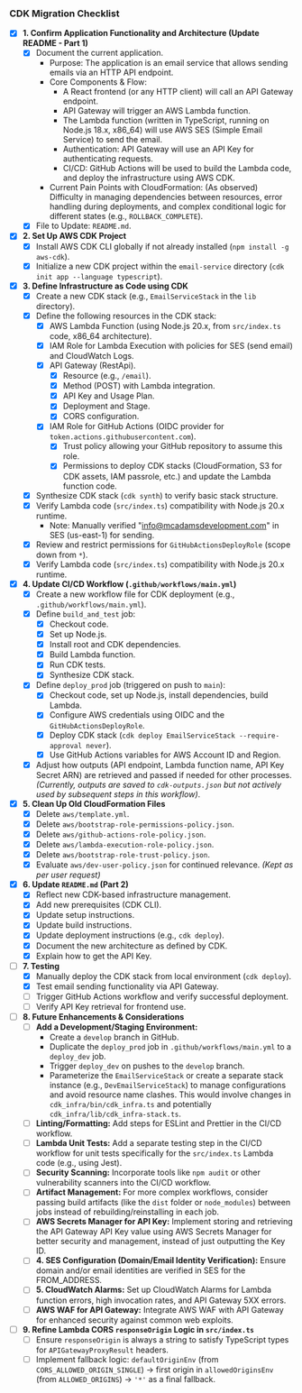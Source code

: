 ### CDK Migration Checklist

- [x] **1. Confirm Application Functionality and Architecture (Update README - Part 1)**
    - [x] Document the current application.
        - Purpose: The application is an email service that allows sending emails via an HTTP API endpoint.
        - Core Components & Flow:
            - A React frontend (or any HTTP client) will call an API Gateway endpoint.
            - API Gateway will trigger an AWS Lambda function.
            - The Lambda function (written in TypeScript, running on Node.js 18.x, x86_64) will use AWS SES (Simple Email Service) to send the email.
            - Authentication: API Gateway will use an API Key for authenticating requests.
            - CI/CD: GitHub Actions will be used to build the Lambda code, and deploy the infrastructure using AWS CDK.
        - Current Pain Points with CloudFormation: (As observed) Difficulty in managing dependencies between resources, error handling during deployments, and complex conditional logic for different states (e.g., `ROLLBACK_COMPLETE`).
    - [x] File to Update: `README.md`.

- [x] **2. Set Up AWS CDK Project**
    - [x] Install AWS CDK CLI globally if not already installed (`npm install -g aws-cdk`).
    - [x] Initialize a new CDK project within the `email-service` directory (`cdk init app --language typescript`).

- [x] **3. Define Infrastructure as Code using CDK**
    - [x] Create a new CDK stack (e.g., `EmailServiceStack` in the `lib` directory).
    - [x] Define the following resources in the CDK stack:
        - [x] AWS Lambda Function (using Node.js 20.x, from `src/index.ts` code, x86_64 architecture).
        - [x] IAM Role for Lambda Execution with policies for SES (send email) and CloudWatch Logs.
        - [x] API Gateway (RestApi).
            - [x] Resource (e.g., `/email`).
            - [x] Method (POST) with Lambda integration.
            - [x] API Key and Usage Plan.
            - [x] Deployment and Stage.
            - [x] CORS configuration.
        - [x] IAM Role for GitHub Actions (OIDC provider for `token.actions.githubusercontent.com`).
            - [x] Trust policy allowing your GitHub repository to assume this role.
            - [x] Permissions to deploy CDK stacks (CloudFormation, S3 for CDK assets, IAM passrole, etc.) and update the Lambda function code.
    - [x] Synthesize CDK stack (`cdk synth`) to verify basic stack structure.
    - [x] Verify Lambda code (`src/index.ts`) compatibility with Node.js 20.x runtime.
        - Note: Manually verified "info@mcadamsdevelopment.com" in SES (us-east-1) for sending.
    - [x] Review and restrict permissions for `GitHubActionsDeployRole` (scope down from `*`).
    - [x] Verify Lambda code (`src/index.ts`) compatibility with Node.js 20.x runtime.

- [x] **4. Update CI/CD Workflow (`.github/workflows/main.yml`)**
    - [x] Create a new workflow file for CDK deployment (e.g., `.github/workflows/main.yml`).
    - [x] Define `build_and_test` job:
        - [x] Checkout code.
        - [x] Set up Node.js.
        - [x] Install root and CDK dependencies.
        - [x] Build Lambda function.
        - [x] Run CDK tests.
        - [x] Synthesize CDK stack.
    - [x] Define `deploy_prod` job (triggered on push to `main`):
        - [x] Checkout code, set up Node.js, install dependencies, build Lambda.
        - [x] Configure AWS credentials using OIDC and the `GitHubActionsDeployRole`.
        - [x] Deploy CDK stack (`cdk deploy EmailServiceStack --require-approval never`).
        - [x] Use GitHub Actions variables for AWS Account ID and Region.
    - [x] Adjust how outputs (API endpoint, Lambda function name, API Key Secret ARN) are retrieved and passed if needed for other processes. *(Currently, outputs are saved to `cdk-outputs.json` but not actively used by subsequent steps in this workflow)*.

- [x] **5. Clean Up Old CloudFormation Files**
    - [x] Delete `aws/template.yml`.
    - [x] Delete `aws/bootstrap-role-permissions-policy.json`.
    - [x] Delete `aws/github-actions-role-policy.json`.
    - [x] Delete `aws/lambda-execution-role-policy.json`.
    - [x] Delete `aws/bootstrap-role-trust-policy.json`.
    - [x] Evaluate `aws/dev-user-policy.json` for continued relevance. *(Kept as per user request)*

- [x] **6. Update `README.md` (Part 2)**
    - [x] Reflect new CDK-based infrastructure management.
    - [x] Add new prerequisites (CDK CLI).
    - [x] Update setup instructions.
    - [x] Update build instructions.
    - [x] Update deployment instructions (e.g., `cdk deploy`).
    - [x] Document the new architecture as defined by CDK.
    - [x] Explain how to get the API Key.

- [ ] **7. Testing**
    - [x] Manually deploy the CDK stack from local environment (`cdk deploy`).
    - [x] Test email sending functionality via API Gateway.
    - [ ] Trigger GitHub Actions workflow and verify successful deployment.
    - [ ] Verify API Key retrieval for frontend use.

- [ ] **8. Future Enhancements & Considerations**
    - [ ] **Add a Development/Staging Environment:**
        - Create a `develop` branch in GitHub.
        - Duplicate the `deploy_prod` job in `.github/workflows/main.yml` to a `deploy_dev` job.
        - Trigger `deploy_dev` on pushes to the `develop` branch.
        - Parameterize the `EmailServiceStack` or create a separate stack instance (e.g., `DevEmailServiceStack`) to manage configurations and avoid resource name clashes. This would involve changes in `cdk_infra/bin/cdk_infra.ts` and potentially `cdk_infra/lib/cdk_infra-stack.ts`.
    - [ ] **Linting/Formatting:** Add steps for ESLint and Prettier in the CI/CD workflow.
    - [ ] **Lambda Unit Tests:** Add a separate testing step in the CI/CD workflow for unit tests specifically for the `src/index.ts` Lambda code (e.g., using Jest).
    - [ ] **Security Scanning:** Incorporate tools like `npm audit` or other vulnerability scanners into the CI/CD workflow.
    - [ ] **Artifact Management:** For more complex workflows, consider passing build artifacts (like the `dist` folder or `node_modules`) between jobs instead of rebuilding/reinstalling in each job.
    - [ ] **AWS Secrets Manager for API Key:** Implement storing and retrieving the API Gateway API Key value using AWS Secrets Manager for better security and management, instead of just outputting the Key ID.
    - [ ] **4. SES Configuration (Domain/Email Identity Verification):** Ensure domain and/or email identities are verified in SES for the FROM_ADDRESS.
    - [ ] **5. CloudWatch Alarms:** Set up CloudWatch Alarms for Lambda function errors, high invocation rates, and API Gateway 5XX errors.
    - [ ] **AWS WAF for API Gateway:** Integrate AWS WAF with API Gateway for enhanced security against common web exploits.

- [ ] **9. Refine Lambda CORS `responseOrigin` Logic in `src/index.ts`**
    - [ ] Ensure `responseOrigin` is always a string to satisfy TypeScript types for `APIGatewayProxyResult` headers.
    - [ ] Implement fallback logic: `defaultOriginEnv` (from `CORS_ALLOWED_ORIGIN_SINGLE`) -> first origin in `allowedOriginsEnv` (from `ALLOWED_ORIGINS`) -> `'*'` as a final fallback.
